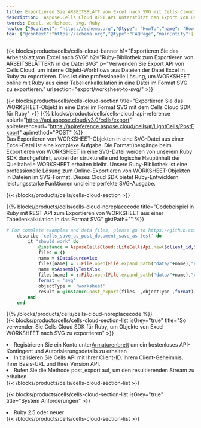 ```yaml
---
title: Exportieren Sie ARBEITSBLATT von Excel nach SVG mit Cells Cloud SDK für Ruby
description:  Aspose.Cells Cloud REST API unterstützt den Export von Dateien im {0}-Format in {1} mit {2}.
kwords: Excel, worksheet, svg, Ruby
howto: {"@context": "https://schema.org","@type": "HowTo","name": "How to use Cells Cloud SDK for Ruby to export objects from Excel WORKSHEET to SVG","description": "How to use Cells Cloud SDK for Ruby to export objects from Excel WORKSHEET to SVG","image": {"@type": "ImageObject"},"url": "/ruby/export/worksheet-to-svg/","step": [{ "@type": "HowToStep","name": "How to use Cells Cloud SDK for Ruby to export objects from Excel WORKSHEET to SVG step 1", "image": {"@type": "ImageObject",},"url": "/ruby/export/worksheet-to-svg/","text": "Register an account at <a href='https://dashboard.aspose.cloud/'>Dashboard</a> to get free API quota & authorization details",},{ "@type": "HowToStep","name": "How to use Cells Cloud SDK for Ruby to export objects from Excel WORKSHEET to SVG step 1", "image": {"@type": "ImageObject",},"url": "/ruby/export/worksheet-to-svg/","text": "Initialize the Cells API with your Client ID, Client Secret, Base URL, and API version.",},{ "@type": "HowToStep","name": "How to use Cells Cloud SDK for Ruby to export objects from Excel WORKSHEET to SVG step 1", "image": {"@type": "ImageObject",},"url": "/ruby/export/worksheet-to-svg/","text": "Call post_export method to get the resultant stream",}, ],"supply": {"@type": "HowToSupply","name": "document"},"tool": [{"@type": "HowToTool","name": "RubyMine, Visual Studio Code, Aptana Studio, NetBeans"},{"@type": "HowToTool","name": "Aspose Cells"}],"totalTime": "PT6M"}
fqa: {"@context":"https://schema.org","@type":"FAQPage","mainEntity":[{"@type":"Question","name":"What file formats can excel or its internal elements be converted into?","acceptedAnswer":{"@type":"Answer","text":"We support a variety of output file formats, including XLSX, Excel, xls , PDF, CSV, HTML, Markdown, XML, PNG, JPG, TIFF, Json, TXT and many more.<br/><ol><li>Install .NET SDK and add the reference (import the library) to your .NET project.</li><li>Open the source file in C# using REST API.</li><li>Load the content or the excel file itself to be exported to other formats.</li><li>Call the PostExport() method, passing the output filename with the required extension.</li><li>Get the build results as a single file.</li></ol>"}},{"@type":"Question","name":"What is the maximum file size supported by this .NET library?","acceptedAnswer":{"@type":"Answer","text":"There are no file size limits for format conversions using .NET library."}}]}
---
```

{{< blocks/products/cells/cells-cloud-banner h1="Exportieren Sie das Arbeitsblatt von Excel nach SVG" h2="Ruby-Bibliothek zum Exportieren von ARBEITSBLÄTTERN in die Datei SVG" p="Verwenden Sie Export API von Cells Cloud, um interne Objekt-Workflows aus Dateien der Datei Excel in Ruby zu exportieren. Dies ist eine professionelle Lösung, um WORKSHEET online mit Ruby aus einer Tabellenkalkulation in eine Datei im Format SVG zu exportieren." urlsection="export/worksheet-to-svg/" >}}

{{< blocks/products/cells/cells-cloud-section title="Exportieren Sie das WORKSHEET-Objekt in eine Datei im Format SVG mit dem Cells Cloud SDK für Ruby" >}}
{{% blocks/products/cells/cells-cloud-api-reference apiurl="https://api.aspose.cloud/v3.0/cells/export" apireferenceurl="https://apireference.aspose.cloud/cells/#/LightCells/PostExport" apimethod="POST" %}}
<br/>
Das Exportieren von WORKSHEET-Objekten in eine SVG-Datei aus einer Excel-Datei ist eine komplexe Aufgabe. Die Formatübergänge beim Exportieren von WORKSHEET in eine SVG-Datei werden von unserem Ruby SDK durchgeführt, wobei der strukturelle und logische Hauptinhalt der Quelltabelle WORKSHEET erhalten bleibt. Unsere Ruby-Bibliothek ist eine professionelle Lösung zum Online-Exportieren von WORKSHEET-Objekten in Dateien im SVG-Format. Dieses Cloud SDK bietet Ruby-Entwicklern leistungsstarke Funktionen und eine perfekte SVG-Ausgabe.

{{< /blocks/products/cells/cells-cloud-section >}}

{{% blocks/products/cells/cells-cloud-noreplacecode title="Codebeispiel in Ruby mit REST API zum Exportieren von WORKSHEET aus einer Tabellenkalkulation in das Format SVG" gistPath="" %}}
  
```ruby
# For complete examples and data files, please go to https://github.com/aspose-cells-cloud/aspose-cells-cloud-ruby/
    describe 'cells_save_as_post_document_save_as test' do
        it "should work" do
            @instance = AsposeCellsCloud::LiteCellsApi.new($client_id,$client_secret,"v3.0","https://api.aspose.cloud/")
            files = {}      
            name = $DataSourceXlsx
            files[name] = ::File.open(File.expand_path("data/"+name),"r") 
            name =$AssemblyTestXlsx 
            files[name] = ::File.open(File.expand_path("data/"+name),"r")
            format = 'svg'
            objectType =  'worksheet'
            result = @instance.post_export(files  ,objectType ,format)    
        end
    end
```
   
{{% /blocks/products/cells/cells-cloud-noreplacecode %}}
<br/>
{{< blocks/products/cells/cells-cloud-section-list isGrey="true" title="So verwenden Sie Cells Cloud SDK für Ruby, um Objekte von Excel WORKSHEET nach SVG zu exportieren" >}}
<li> Registrieren Sie ein Konto unter<a href="https://dashboard.aspose.cloud/">Armaturenbrett</a> um ein kostenloses API-Kontingent und Autorisierungsdetails zu erhalten</li>
<li>Initialisieren Sie Cells API mit Ihrer Client-ID, Ihrem Client-Geheimnis, Ihrer Basis-URL und Ihrer Version API.</li>
<li>Rufen Sie die Methode post_export auf, um den resultierenden Stream zu erhalten</li>
{{< /blocks/products/cells/cells-cloud-section-list >}}

{{< blocks/products/cells/cells-cloud-section-list isGrey="true" title="System Anforderungen" >}}
<li>Ruby 2.5 oder neuer</li>
{{< /blocks/products/cells/cells-cloud-section-list >}}

